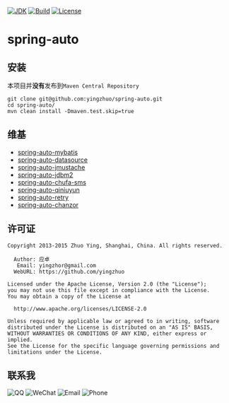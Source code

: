 [![JDK](http://img.shields.io/badge/JDK-v8.0-yellow.svg)](http://www.oracle.com/technetwork/java/javase/downloads/index.html)
[![Build](http://img.shields.io/badge/Build-Maven_2-green.svg)](https://maven.apache.org/)
[![License](http://img.shields.io/badge/License-Apache_2-red.svg)](http://www.apache.org/licenses/LICENSE-2.0)

# spring-auto

安装
---------------------------

本项目并**没有**发布到`Maven Central Repository`

```
git clone git@github.com:yingzhuo/spring-auto.git
cd spring-auto/
mvn clean install -Dmaven.test.skip=true
```

维基
---------------------------
* [spring-auto-mybatis](https://github.com/yingzhuo/spring-auto/wiki/wiki:spring-auto-mybatis)
* [spring-auto-datasource](https://github.com/yingzhuo/spring-auto/wiki/wiki:spring-auto-datasource)
* [spring-auto-jmustache](https://github.com/yingzhuo/spring-auto/wiki/wiki:spring-auto-jmustache)
* [spring-auto-jdbm2](https://github.com/yingzhuo/spring-auto/wiki/wiki:spring-auto-jdbm2)
* [spring-auto-chufa-sms](https://github.com/yingzhuo/spring-auto/wiki/wiki:spring-auto-chufa-sms)
* [spring-auto-qiniuyun](https://github.com/yingzhuo/spring-auto/wiki/wiki:spring-auto-qiniuyun)
* [spring-auto-retry](https://github.com/yingzhuo/spring-auto/wiki/wiki:spring-auto-retry)
* [spring-auto-chanzor](https://github.com/yingzhuo/spring-auto/wiki/wiki:spring-auto-chanzor)


许可证
---------------------------

```
Copyright 2013-2015 Zhuo Ying, Shanghai, China. All rights reserved.

  Author: 应卓
   Email: yingzhor@gmail.com
  WebURL: https://github.com/yingzhuo

Licensed under the Apache License, Version 2.0 (the "License");
you may not use this file except in compliance with the License.
You may obtain a copy of the License at

  http://www.apache.org/licenses/LICENSE-2.0

Unless required by applicable law or agreed to in writing, software
distributed under the License is distributed on an "AS IS" BASIS,
WITHOUT WARRANTIES OR CONDITIONS OF ANY KIND, either express or implied.
See the License for the specific language governing permissions and
limitations under the License.
```

联系我
---------------------------
![QQ](http://img.shields.io/badge/QQ-23007067-blue.svg)
![WeChat](http://img.shields.io/badge/WeChat-yingzhor-blue.svg)
![Email](http://img.shields.io/badge/Email-yingzhor@gmail.com-blue.svg)
![Phone](http://img.shields.io/badge/Phone-+86_189_1694_4373-blue.svg)